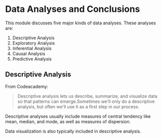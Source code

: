 # Data Analyses and Conclusions

This module discusses five major kinds of data analyses. These analyses are:
1. Descriptive Analysis
2. Exploratory Analysis
3. Inferential Analysis
4. Causal Analysis
5. Predictive Analysis

## Descriptive Analysis

From Codeacademy:
> Descriptive analysis lets us describe, summarize, and visualize data so that patterns can emerge.Sometimes we'll only do a descriptive analysis, but often we'll use it as a first step in our process.

Descriptive analyses usually include measures of central tendency like mean, median, and mode, as well as measures of dispersion.

Data visualization is also typically included in descriptive analysis.
